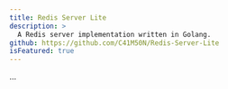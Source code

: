 ```yaml
---
title: Redis Server Lite
description: > 
  A Redis server implementation written in Golang.
github: https://github.com/C41M50N/Redis-Server-Lite
isFeatured: true
---
```


...
